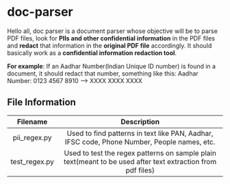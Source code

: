 # doc-parser
Hello all,
doc parser is a document parser whose objective will be to parse PDF files, look for **PIIs and other confidential information** in the PDF files and **redact** that information in the **original PDF file** accordingly. 
It should basically work as a **confidential information redaction tool**.

**For example**: If an Aadhar Number(Indian Unique ID number) is found in a document, it should redact that number, something like this:
Aadhar Number: 0123 4567 8910 -->  XXXX XXXX XXXX


## File Information
| Filename | Description |
| :---: | :---: |
| pii_regex.py | Used to find patterns in text like PAN, Aadhar, IFSC code, Phone Number, People names, etc. |
| test_regex.py | Used to test the regex patterns on sample plain text(meant to be used after text extraction from pdf files) |

